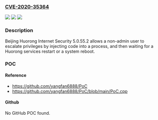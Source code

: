 ### [CVE-2020-35364](https://cve.mitre.org/cgi-bin/cvename.cgi?name=CVE-2020-35364)
![](https://img.shields.io/static/v1?label=Product&message=n%2Fa&color=blue)
![](https://img.shields.io/static/v1?label=Version&message=n%2Fa&color=blue)
![](https://img.shields.io/static/v1?label=Vulnerability&message=n%2Fa&color=brighgreen)

### Description

Beijing Huorong Internet Security 5.0.55.2 allows a non-admin user to escalate privileges by injecting code into a process, and then waiting for a Huorong services restart or a system reboot.

### POC

#### Reference
- https://github.com/yangfan6888/PoC
- https://github.com/yangfan6888/PoC/blob/main/PoC.cpp

#### Github
No GitHub POC found.

